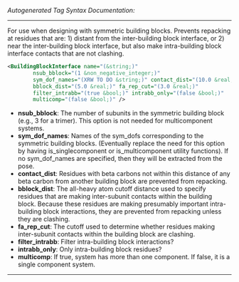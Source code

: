 <!-- THIS IS AN AUTOGENERATED FILE: Don't edit it directly, instead change the schema definition in the code itself. -->

_Autogenerated Tag Syntax Documentation:_

---
For use when designing with symmetric building blocks. Prevents repacking at residues that are: 1) distant from the inter-building block interface, or 2) near the inter-building block interface, but also make intra-building block interface contacts that are not clashing.

```xml
<BuildingBlockInterface name="(&string;)"
        nsub_bblock="(1 &non_negative_integer;)"
        sym_dof_names="(XRW TO DO &string;)" contact_dist="(10.0 &real;)"
        bblock_dist="(5.0 &real;)" fa_rep_cut="(3.0 &real;)"
        filter_intrabb="(true &bool;)" intrabb_only="(false &bool;)"
        multicomp="(false &bool;)" />
```

-   **nsub_bblock**: The number of subunits in the symmetric building block (e.g., 3 for a trimer). This option is not needed for multicomponent systems.
-   **sym_dof_names**: Names of the sym_dofs corresponding to the symmetric building blocks. (Eventually replace the need for this option by having is_singlecomponent or is_multicomponent utility functions). If no sym_dof_names are specified, then they will be extracted from the pose.
-   **contact_dist**: Residues with beta carbons not within this distance of any beta carbon from another building block are prevented from repacking.
-   **bblock_dist**: The all-heavy atom cutoff distance used to specify residues that are making inter-subunit contacts within the building block. Because these residues are making presumably important intra-building block interactions, they are prevented from repacking unless they are clashing.
-   **fa_rep_cut**: The cutoff used to determine whether residues making inter-subunit contacts within the building block are clashing.
-   **filter_intrabb**: Filter intra-building block interactions?
-   **intrabb_only**: Only intra-building block residues?
-   **multicomp**: If true, system has more than one component. If false, it is a single component system.

---
